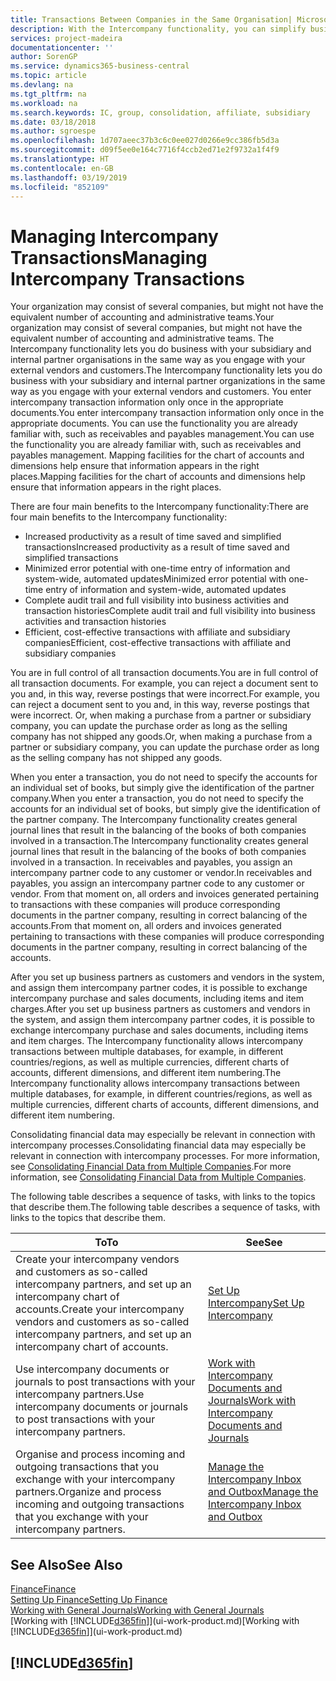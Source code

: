 ```yaml
---
title: Transactions Between Companies in the Same Organisation| Microsoft Docs
description: With the Intercompany functionality, you can simplify business processes and transactions between companies within the same organisation.
services: project-madeira
documentationcenter: ''
author: SorenGP
ms.service: dynamics365-business-central
ms.topic: article
ms.devlang: na
ms.tgt_pltfrm: na
ms.workload: na
ms.search.keywords: IC, group, consolidation, affiliate, subsidiary
ms.date: 03/18/2018
ms.author: sgroespe
ms.openlocfilehash: 1d707aeec37b3c6c0ee027d0266e9cc386fb5d3a
ms.sourcegitcommit: d09f5ee0e164c7716f4ccb2ed71e2f9732a1f4f9
ms.translationtype: HT
ms.contentlocale: en-GB
ms.lasthandoff: 03/19/2019
ms.locfileid: "852109"
---
```

# <a name="managing-intercompany-transactions"></a><span data-ttu-id="93610-103">Managing Intercompany Transactions</span><span class="sxs-lookup"><span data-stu-id="93610-103">Managing Intercompany Transactions</span></span>
<span data-ttu-id="93610-104">Your organization may consist of several companies, but might not have the equivalent number of accounting and administrative teams.</span><span class="sxs-lookup"><span data-stu-id="93610-104">Your organization may consist of several companies, but might not have the equivalent number of accounting and administrative teams.</span></span> <span data-ttu-id="93610-105">The Intercompany functionality lets you do business with your subsidiary and internal partner organisations in the same way as you engage with your external vendors and customers.</span><span class="sxs-lookup"><span data-stu-id="93610-105">The Intercompany functionality lets you do business with your subsidiary and internal partner organizations in the same way as you engage with your external vendors and customers.</span></span> <span data-ttu-id="93610-106">You enter intercompany transaction information only once in the appropriate documents.</span><span class="sxs-lookup"><span data-stu-id="93610-106">You enter intercompany transaction information only once in the appropriate documents.</span></span> <span data-ttu-id="93610-107">You can use the functionality you are already familiar with, such as receivables and payables management.</span><span class="sxs-lookup"><span data-stu-id="93610-107">You can use the functionality you are already familiar with, such as receivables and payables management.</span></span> <span data-ttu-id="93610-108">Mapping facilities for the chart of accounts and dimensions help ensure that information appears in the right places.</span><span class="sxs-lookup"><span data-stu-id="93610-108">Mapping facilities for the chart of accounts and dimensions help ensure that information appears in the right places.</span></span>  

<span data-ttu-id="93610-109">There are four main benefits to the Intercompany functionality:</span><span class="sxs-lookup"><span data-stu-id="93610-109">There are four main benefits to the Intercompany functionality:</span></span>  

- <span data-ttu-id="93610-110">Increased productivity as a result of time saved and simplified transactions</span><span class="sxs-lookup"><span data-stu-id="93610-110">Increased productivity as a result of time saved and simplified transactions</span></span>  
- <span data-ttu-id="93610-111">Minimized error potential with one-time entry of information and system-wide, automated updates</span><span class="sxs-lookup"><span data-stu-id="93610-111">Minimized error potential with one-time entry of information and system-wide, automated updates</span></span>  
- <span data-ttu-id="93610-112">Complete audit trail and full visibility into business activities and transaction histories</span><span class="sxs-lookup"><span data-stu-id="93610-112">Complete audit trail and full visibility into business activities and transaction histories</span></span>  
- <span data-ttu-id="93610-113">Efficient, cost-effective transactions with affiliate and subsidiary companies</span><span class="sxs-lookup"><span data-stu-id="93610-113">Efficient, cost-effective transactions with affiliate and subsidiary companies</span></span>  

<span data-ttu-id="93610-114">You are in full control of all transaction documents.</span><span class="sxs-lookup"><span data-stu-id="93610-114">You are in full control of all transaction documents.</span></span> <span data-ttu-id="93610-115">For example, you can reject a document sent to you and, in this way, reverse postings that were incorrect.</span><span class="sxs-lookup"><span data-stu-id="93610-115">For example, you can reject a document sent to you and, in this way, reverse postings that were incorrect.</span></span> <span data-ttu-id="93610-116">Or, when making a purchase from a partner or subsidiary company, you can update the purchase order as long as the selling company has not shipped any goods.</span><span class="sxs-lookup"><span data-stu-id="93610-116">Or, when making a purchase from a partner or subsidiary company, you can update the purchase order as long as the selling company has not shipped any goods.</span></span>  

<span data-ttu-id="93610-117">When you enter a transaction, you do not need to specify the accounts for an individual set of books, but simply give the identification of the partner company.</span><span class="sxs-lookup"><span data-stu-id="93610-117">When you enter a transaction, you do not need to specify the accounts for an individual set of books, but simply give the identification of the partner company.</span></span> <span data-ttu-id="93610-118">The Intercompany functionality creates general journal lines that result in the balancing of the books of both companies involved in a transaction.</span><span class="sxs-lookup"><span data-stu-id="93610-118">The Intercompany functionality creates general journal lines that result in the balancing of the books of both companies involved in a transaction.</span></span> <span data-ttu-id="93610-119">In receivables and payables, you assign an intercompany partner code to any customer or vendor.</span><span class="sxs-lookup"><span data-stu-id="93610-119">In receivables and payables, you assign an intercompany partner code to any customer or vendor.</span></span> <span data-ttu-id="93610-120">From that moment on, all orders and invoices generated pertaining to transactions with these companies will produce corresponding documents in the partner company, resulting in correct balancing of the accounts.</span><span class="sxs-lookup"><span data-stu-id="93610-120">From that moment on, all orders and invoices generated pertaining to transactions with these companies will produce corresponding documents in the partner company, resulting in correct balancing of the accounts.</span></span>  

 <span data-ttu-id="93610-121">After you set up business partners as customers and vendors in the system, and assign them intercompany partner codes, it is possible to exchange intercompany purchase and sales documents, including items and item charges.</span><span class="sxs-lookup"><span data-stu-id="93610-121">After you set up business partners as customers and vendors in the system, and assign them intercompany partner codes, it is possible to exchange intercompany purchase and sales documents, including items and item charges.</span></span> <span data-ttu-id="93610-122">The Intercompany functionality allows intercompany transactions between multiple databases, for example, in different countries/regions, as well as multiple currencies, different charts of accounts, different dimensions, and different item numbering.</span><span class="sxs-lookup"><span data-stu-id="93610-122">The Intercompany functionality allows intercompany transactions between multiple databases, for example, in different countries/regions, as well as multiple currencies, different charts of accounts, different dimensions, and different item numbering.</span></span>  

<span data-ttu-id="93610-123">Consolidating financial data may especially be relevant in connection with intercompany processes.</span><span class="sxs-lookup"><span data-stu-id="93610-123">Consolidating financial data may especially be relevant in connection with intercompany processes.</span></span> <span data-ttu-id="93610-124">For more information, see [Consolidating Financial Data from Multiple Companies](finance-consolidated-company-reporting.md).</span><span class="sxs-lookup"><span data-stu-id="93610-124">For more information, see [Consolidating Financial Data from Multiple Companies](finance-consolidated-company-reporting.md).</span></span>

<span data-ttu-id="93610-125">The following table describes a sequence of tasks, with links to the topics that describe them.</span><span class="sxs-lookup"><span data-stu-id="93610-125">The following table describes a sequence of tasks, with links to the topics that describe them.</span></span>

 |<span data-ttu-id="93610-126">To</span><span class="sxs-lookup"><span data-stu-id="93610-126">To</span></span> |<span data-ttu-id="93610-127">See</span><span class="sxs-lookup"><span data-stu-id="93610-127">See</span></span>|
 |---|---|
 |<span data-ttu-id="93610-128">Create your intercompany vendors and customers as so-called intercompany partners, and set up an intercompany chart of accounts.</span><span class="sxs-lookup"><span data-stu-id="93610-128">Create your intercompany vendors and customers as so-called intercompany partners, and set up an intercompany chart of accounts.</span></span>|[<span data-ttu-id="93610-129">Set Up Intercompany</span><span class="sxs-lookup"><span data-stu-id="93610-129">Set Up Intercompany</span></span>](intercompany-how-setup.md)|
 |<span data-ttu-id="93610-130">Use intercompany documents or journals to post transactions with your intercompany partners.</span><span class="sxs-lookup"><span data-stu-id="93610-130">Use intercompany documents or journals to post transactions with your intercompany partners.</span></span>|[<span data-ttu-id="93610-131">Work with Intercompany Documents and Journals</span><span class="sxs-lookup"><span data-stu-id="93610-131">Work with Intercompany Documents and Journals</span></span>](intercompany-how-work-documents-journals.md)|
 |<span data-ttu-id="93610-132">Organise and process incoming and outgoing transactions that you exchange with your intercompany partners.</span><span class="sxs-lookup"><span data-stu-id="93610-132">Organize and process incoming and outgoing transactions that you exchange with your intercompany partners.</span></span>|[<span data-ttu-id="93610-133">Manage the Intercompany Inbox and Outbox</span><span class="sxs-lookup"><span data-stu-id="93610-133">Manage the Intercompany Inbox and Outbox</span></span>](intercompany-how-manage-intercompany-inbox.md)|

## <a name="see-also"></a><span data-ttu-id="93610-134">See Also</span><span class="sxs-lookup"><span data-stu-id="93610-134">See Also</span></span>
[<span data-ttu-id="93610-135">Finance</span><span class="sxs-lookup"><span data-stu-id="93610-135">Finance</span></span>](finance.md)  
[<span data-ttu-id="93610-136">Setting Up Finance</span><span class="sxs-lookup"><span data-stu-id="93610-136">Setting Up Finance</span></span>](finance-setup-finance.md)  
[<span data-ttu-id="93610-137">Working with General Journals</span><span class="sxs-lookup"><span data-stu-id="93610-137">Working with General Journals</span></span>](ui-work-general-journals.md)  
<span data-ttu-id="93610-138">[Working with [!INCLUDE[d365fin](includes/d365fin_md.md)]](ui-work-product.md)</span><span class="sxs-lookup"><span data-stu-id="93610-138">[Working with [!INCLUDE[d365fin](includes/d365fin_md.md)]](ui-work-product.md)</span></span>

## [!INCLUDE[d365fin](includes/free_trial_md.md)]  
